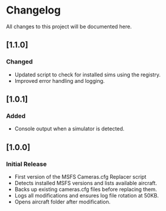 # Changelog
All changes to this project will be documented here.

## [1.1.0]
### Changed
- Updated script to check for installed sims using the registry.
- Improved error handling and logging.

## [1.0.1]
### Added
- Console output when a simulator is detected.

## [1.0.0]
### Initial Release
- First version of the MSFS Cameras.cfg Replacer script
- Detects installed MSFS versions and lists available aircraft.
- Backs up existing cameras.cfg files before replacing them.
- Logs all modifications and ensures log file rotation at 50KB.
- Opens aircraft folder after modification.